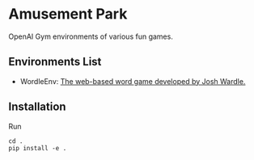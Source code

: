 # Amusement Park
OpenAI Gym environments of various fun games.<br/>

## Environments List

* WordleEnv: [The web-based word game developed by Josh Wardle.](https://www.nytimes.com/games/wordle/index.html)

## Installation
Run
```
cd .
pip install -e .
```